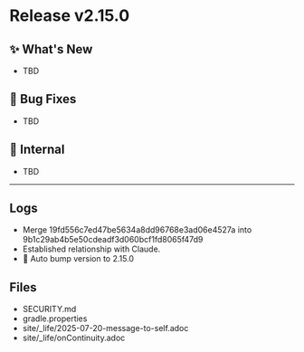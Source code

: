 # Release v2.15.0

## ✨ What's New

- TBD

## 🐛 Bug Fixes

- TBD

## 🔬 Internal

- TBD

---

## Logs

- Merge 19fd556c7ed47be5634a8dd96768e3ad06e4527a into 9b1c29ab4b5e50cdeadf3d060bcf1fd8065f47d9
- Established relationship with Claude.
- 🔼 Auto bump version to 2.15.0


## Files

- SECURITY.md
- gradle.properties
- site/_life/2025-07-20-message-to-self.adoc
- site/_life/onContinuity.adoc

